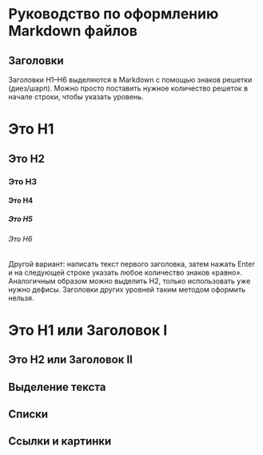 # Руководство по оформлению Markdown файлов #

## Заголовки ##
Заголовки H1–H6 выделяются в Markdown с помощью знаков решетки (диез/шарп). Можно просто поставить нужное количество решеток в начале строки, чтобы указать уровень.
# Это H1

## Это H2 ##

### Это H3

#### Это H4 ####

##### Это H5 #####

###### Это H6


Другой вариант: написать текст первого заголовка, затем нажать Enter и на следующей строке указать любое количество знаков «равно». Аналогичным образом можно выделить H2, только использовать уже нужно дефисы. Заголовки других уровней таким методом оформить нельзя.

Это H1 или Заголовок I
===

Это H2 или Заголовок II
---

## Выделение текста ##

## Списки ##

## Ссылки и картинки ##
